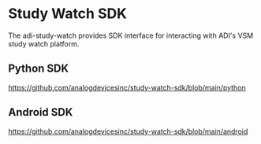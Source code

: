 # Study Watch SDK

The adi-study-watch provides SDK interface for interacting with ADI's VSM study watch platform.

## Python SDK

https://github.com/analogdevicesinc/study-watch-sdk/blob/main/python

## Android SDK

https://github.com/analogdevicesinc/study-watch-sdk/blob/main/android


